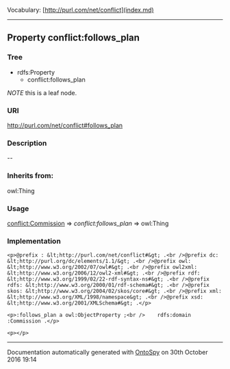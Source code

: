 Vocabulary: [http://purl.com/net/conflict](index.md) 



---	
	




    


## Property conflict:follows_plan


### Tree

* rdfs:Property
    * conflict:follows_plan





*NOTE* this is a leaf node.


### URI
http://purl.com/net/conflict#follows_plan

### Description
--


### Inherits from:
owl:Thing



### Usage


[conflict:Commission](class-conflictcommission.md) 
=&gt;&nbsp;_conflict:follows_plan_&nbsp;=&gt;&nbsp;owl:Thing

### Implementation
```
<p>@prefix : &lt;http://purl.com/net/conflict#&gt; .<br />@prefix dc: &lt;http://purl.org/dc/elements/1.1/&gt; .<br />@prefix owl: &lt;http://www.w3.org/2002/07/owl#&gt; .<br />@prefix owl2xml: &lt;http://www.w3.org/2006/12/owl2-xml#&gt; .<br />@prefix rdf: &lt;http://www.w3.org/1999/02/22-rdf-syntax-ns#&gt; .<br />@prefix rdfs: &lt;http://www.w3.org/2000/01/rdf-schema#&gt; .<br />@prefix skos: &lt;http://www.w3.org/2004/02/skos/core#&gt; .<br />@prefix xml: &lt;http://www.w3.org/XML/1998/namespace&gt; .<br />@prefix xsd: &lt;http://www.w3.org/2001/XMLSchema#&gt; .</p>

<p>:follows_plan a owl:ObjectProperty ;<br />    rdfs:domain :Commission .</p>

<p></p>
```










---

Documentation automatically generated with [OntoSpy](http://ontospy.readthedocs.org/ "Open") on 30th October 2016 19:14